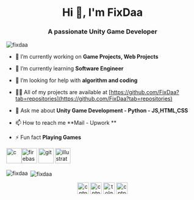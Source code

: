<h1 align="center">Hi 👋, I'm FixDaa</h1>
<h3 align="center">A passionate Unity Game Developer</h3>

<p align="left"> <img src="https://komarev.com/ghpvc/?username=fixdaa" alt="fixdaa" /> </p>

- 🔭 I’m currently working on **Game Projects, Web Projects**

- 🌱 I’m currently learning **Software Engineer**

- 🤝 I’m looking for help with **algorithm and coding**

- 👨‍💻 All of my projects are available at [https://github.com/FixDaa?tab=repositories](https://github.com/FixDaa?tab=repositories)

- 💬 Ask me about **Unity Game Development - Python - JS,HTML,CSS**

- 📫 How to reach me **Mail - Upwork **

- ⚡ Fun fact **Playing Games**

<p align="left"><img src="https://img.icons8.com/ios-filled/50/000000/unity.png" alt="c" width="40" height="40"/><img  <img src="https://www.vectorlogo.zone/logos/firebase/firebase-icon.svg" alt="firebase" width="40" height="40"/> <img src="https://www.vectorlogo.zone/logos/git-scm/git-scm-icon.svg" alt="git" width="40" height="40"/> <img  <img src="https://www.vectorlogo.zone/logos/adobe_illustrator/adobe_illustrator-icon.svg" alt="illustrator" width="40" height="40"/></p>

<p><img align="left" src="https://github-readme-stats.vercel.app/api/top-langs/?username=fixdaa&layout=compact&hide=html" alt="fixdaa" /></p>

<p>&nbsp;<img align="center" src="https://github-readme-stats.vercel.app/api?username=fixdaa&show_icons=true" alt="fixdaa" /></p>

<p align="center">
<a href="https://dev.to/" target="blank"><img align="center" src="https://cdn.jsdelivr.net/npm/simple-icons@3.0.1/icons/dev-dot-to.svg" alt="cptnaed" height="30" width="30" /></a>
<a href="https://twitter.com/" target="blank"><img align="center" src="https://cdn.jsdelivr.net/npm/simple-icons@3.0.1/icons/twitter.svg" alt="cptnaed" height="30" width="30" /></a>
<a href="https://linkedin.com/feed" target="blank"><img align="center" src="https://cdn.jsdelivr.net/npm/simple-icons@3.0.1/icons/linkedin.svg" alt="tolga" height="30" width="30" /></a>
<a href="https://www.youtube.com/" target="blank"><img align="center" src="https://cdn.jsdelivr.net/npm/simple-icons@3.0.1/icons/youtube.svg" alt="cptnaed" height="30" width="30" /></a>
